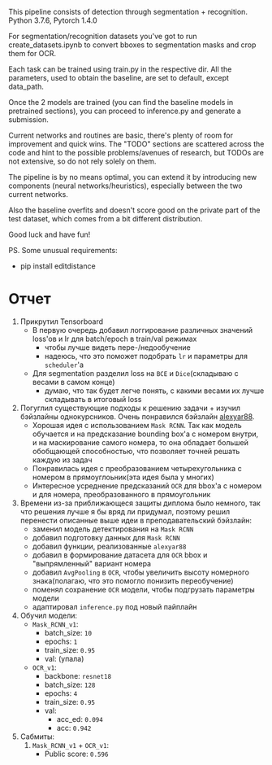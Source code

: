 This pipeline consists of detection through segmentation + recognition.
Python 3.7.6, Pytorch 1.4.0

For segmentation/recognition datasets you've got to run create_datasets.ipynb to convert bboxes to segmentation masks and crop them for OCR.

Each task can be trained using train.py in the respective dir. All the parameters, used to obtain the baseline,
 are set to default, except data_path.

Once the 2 models are trained (you can find the baseline models in pretrained sections), you can proceed to inference.py and generate a submission. 

Current networks and routines are basic, there's plenty of room for improvement and quick wins.
 The "TODO" sections are scattered across the code and hint to the possible problems/avenues of research, but TODOs are 
 not extensive, so do not rely solely on them.

The pipeline is by no means optimal, you can extend it by introducing new components (neural networks/heuristics),
 especially between the two current networks.
 
Also the baseline overfits and doesn't score good on the private part of the test dataset, which comes from a bit different distribution. 

Good luck and have fun!


PS. Some unusual requirements:
 - pip install editdistance


# Отчет
1) Прикрутил Tensorboard
    - В первую очередь добавил логгирование различных значений
    loss'ов и lr для batch/epoch в train/val режимах
        - чтобы лучше видеть пере-/недообучение
        - надеюсь, что это поможет подобрать `lr` и параметры для `scheduler`'а
    - Для segmentation разделил loss на `BCE` и `Dice`(складываю с весами в самом конце)
        - думаю, что так будет легче понять, с какими весами их лучше складывать в итоговый loss
2) Погуглил существующие подходы к решению задачи + изучил бэйзлайны однокурсников. 
Очень понравился бэйзлайн <a href="https://www.kaggle.com/alyar88/maskrcnn-bb-x-mask-crnn-0-53">alexyar88</a>.
    - Хорошая идея с использованием `Mask RCNN`. Так как модель обучается и на предсказание bounding box'а с номером внутри, 
    и на маскирование самого номера, то она обладает большей обобщающей способностью, что позволяет точней решать каждую из задач
    - Понравилась идея с преобразованием четырехугольника с номером в прямоуглоьник(эта идея была у многих)
    - Интересное усреднение предсказаний `OCR` для bbox'а с номером и для номера, преобразованного в прямоугольник
3) Времени из-за приближающеся защиты диплома было немного, так что решения лучше я бы вряд ли придумал, 
поэтому решил перенести описанные выше идеи в преподавательский бэйзлайн:
    - заменил модель детектирования на `Mask RCNN`
    - добавил подготовку данных для `Mask RCNN`
    - добавил функции, реализованные `alexyar88`
    - добавил в формирование датасета для `OCR` bbox и "выпрямленный" вариант номера
    - добавил `AvgPooling` в `OCR`, чтобы увеличить высоту номерного знака(полагаю, что это помогло понизить переобучение) 
    - поменял сохранение `OCR` модели, чтобы подгрузать параметры модели
    - адаптировал `inference.py` под новый пайплайн
4) Обучил модели:
    - `Mask_RCNN_v1`: 
        - batch_size: `10`
        - epochs: `1`
        - train_size: `0.95`
        - val: (упала)
    - `OCR_v1`:
        - backbone: `resnet18`
        - batch_size: `128`
        - epochs: `4`
        - train_size: `0.95`
        - val: 
            - acc_ed: `0.094`
            - acc: `0.942`
5) Сабмиты:
    1) `Mask_RCNN_v1` + `OCR_v1`:
        - Public score: `0.596`